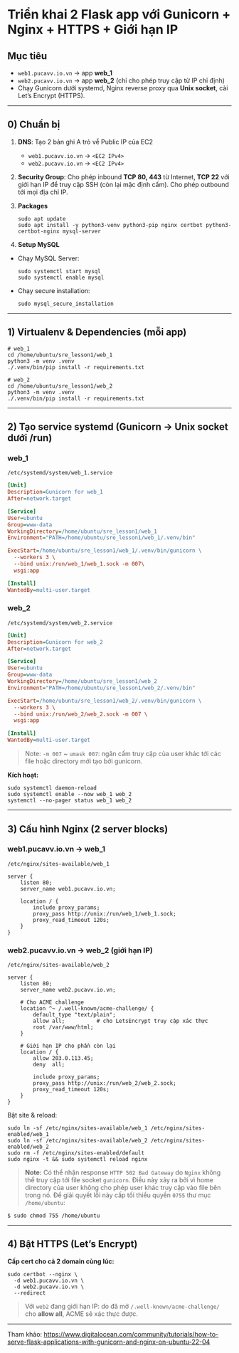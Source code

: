 # Triển khai 2 Flask app với Gunicorn + Nginx + HTTPS + Giới hạn IP

## Mục tiêu

* `web1.pucavv.io.vn` → app **web\_1**
* `web2.pucavv.io.vn` → app **web\_2** (chỉ cho phép truy cập từ IP chỉ định)
* Chạy Gunicorn dưới systemd, Nginx reverse proxy qua **Unix socket**, cài Let’s Encrypt (HTTPS).

---

## 0) Chuẩn bị

1. **DNS**: Tạo 2 bản ghi A trỏ về Public IP của EC2

   * `web1.pucavv.io.vn` → `<EC2 IPv4>`
   * `web2.pucavv.io.vn` → `<EC2 IPv4>`
2. **Security Group**: Cho phép inbound **TCP 80, 443** từ Internet, **TCP 22** với giới hạn IP để truy cập SSH (còn lại mặc định cấm). Cho phép outbound tới mọi địa chỉ IP.
3. **Packages**

   ```
   sudo apt update
   sudo apt install -y python3-venv python3-pip nginx certbot python3-certbot-nginx mysql-server
   ```
4. **Setup MySQL**
  - Chạy MySQL Server:
    ```
    sudo systemctl start mysql
    sudo systemctl enable mysql
    ```
  - Chạy secure installation:
    ```
    sudo mysql_secure_installation
    ```
---

## 1) Virtualenv & Dependencies (mỗi app)

```
# web_1
cd /home/ubuntu/sre_lesson1/web_1
python3 -m venv .venv
./.venv/bin/pip install -r requirements.txt

# web_2
cd /home/ubuntu/sre_lesson1/web_2
python3 -m venv .venv
./.venv/bin/pip install -r requirements.txt
```

---

## 2) Tạo service systemd (Gunicorn → Unix socket dưới /run)

### web_1

`/etc/systemd/system/web_1.service`

```ini
[Unit]
Description=Gunicorn for web_1
After=network.target

[Service]
User=ubuntu
Group=www-data
WorkingDirectory=/home/ubuntu/sre_lesson1/web_1
Environment="PATH=/home/ubuntu/sre_lesson1/web_1/.venv/bin"

ExecStart=/home/ubuntu/sre_lesson1/web_1/.venv/bin/gunicorn \
  --workers 3 \
  --bind unix:/run/web_1/web_1.sock -m 007\
  wsgi:app

[Install]
WantedBy=multi-user.target
```

### web_2

`/etc/systemd/system/web_2.service`

```ini
[Unit]
Description=Gunicorn for web_2
After=network.target

[Service]
User=ubuntu
Group=www-data
WorkingDirectory=/home/ubuntu/sre_lesson1/web_2
Environment="PATH=/home/ubuntu/sre_lesson1/web_2/.venv/bin"

ExecStart=/home/ubuntu/sre_lesson1/web_2/.venv/bin/gunicorn \
  --workers 3 \
  --bind unix:/run/web_2/web_2.sock -m 007 \
  wsgi:app

[Install]
WantedBy=multi-user.target
```

> Note: `-m 007` ~ `umask 007`: ngăn cấm truy cập của user khác tới các file hoặc directory mới tạo bởi gunicorn.


**Kích hoạt:**

```
sudo systemctl daemon-reload
sudo systemctl enable --now web_1 web_2
systemctl --no-pager status web_1 web_2
```

---

## 3) Cấu hình Nginx (2 server blocks)

### web1.pucavv.io.vn → web_1

`/etc/nginx/sites-available/web_1`

```nginx
server {
    listen 80;
    server_name web1.pucavv.io.vn;

    location / {
        include proxy_params;
        proxy_pass http://unix:/run/web_1/web_1.sock;
        proxy_read_timeout 120s;
    }
}
```

### web2.pucavv.io.vn → web_2 (giới hạn IP)

`/etc/nginx/sites-available/web_2`

```nginx
server {
    listen 80;
    server_name web2.pucavv.io.vn;

    # Cho ACME challenge
    location ^~ /.well-known/acme-challenge/ {
        default_type "text/plain";
        allow all;          # cho LetsEncrypt truy cập xác thực
        root /var/www/html;
    }

    # Giới hạn IP cho phần còn lại
    location / {
        allow 203.0.113.45;    
        deny  all;

        include proxy_params;
        proxy_pass http://unix:/run/web_2/web_2.sock;
        proxy_read_timeout 120s;
    }
}
```

Bật site & reload:

```
sudo ln -sf /etc/nginx/sites-available/web_1 /etc/nginx/sites-enabled/web_1
sudo ln -sf /etc/nginx/sites-available/web_2 /etc/nginx/sites-enabled/web_2
sudo rm -f /etc/nginx/sites-enabled/default
sudo nginx -t && sudo systemctl reload nginx
```

> **Note:** Có thể nhận response `HTTP 502 Bad Gateway` do `Nginx` không thể truy cập tới file socket `gunicorn`. Điều này xảy ra bởi vì home directory của user không cho phép user khác truy cập vào file bên trong nó. Để giải quyết lỗi này cấp tối thiểu quyền `0755` thư mục `/home/ubuntu`:
```
$ sudo chmod 755 /home/ubuntu
```

---

## 4) Bật HTTPS (Let’s Encrypt)
**Cấp cert cho cả 2 domain cùng lúc:**

```
sudo certbot --nginx \
  -d web1.pucavv.io.vn \
  -d web2.pucavv.io.vn \
  --redirect
```

> Với `web2` đang giới hạn IP: do đã mở `/.well-known/acme-challenge/` cho **allow all**, ACME sẽ xác thực được.

---

Tham khảo: https://www.digitalocean.com/community/tutorials/how-to-serve-flask-applications-with-gunicorn-and-nginx-on-ubuntu-22-04